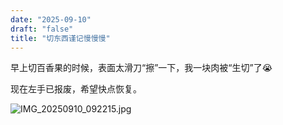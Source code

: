 ```yaml
---
date: "2025-09-10"
draft: "false"
title: "切东西谨记慢慢慢"
---
```


早上切百香果的时候，表面太滑刀“擦”一下，我一块肉被“生切”了:sob: 

现在左手已报废，希望快点恢复。

![IMG_20250910_092215.jpg](https://supernotes-resources.s3.amazonaws.com/image-uploads/9ec9fb46-aa0a-45a3-a4bb-5c666a9758c1--IMG_20250910_092215.jpg)